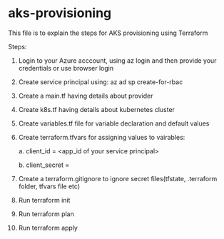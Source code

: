 # aks-provisioning

This file is to explain the steps for AKS provisioning using Terraform

Steps:
1. Login to your Azure acccount, using az login and then provide your credentials or use browser login

2. Create service principal using:
az ad sp create-for-rbac 

3. Create a main.tf having details about provider

4. Create k8s.tf having details about kubernetes cluster

5. Create variables.tf file for variable declaration and default values

6. Create terraform.tfvars for assigning values to vairables:

	a. client_id = <app_id of your service principal>

	b. client_secret = <value from your service_principal>

7. Create a terraform.gitignore to ignore secret files(tfstate, .terraform folder, tfvars file etc)

8. Run terraform init

9. Run terraform plan

10. Run terraform apply
